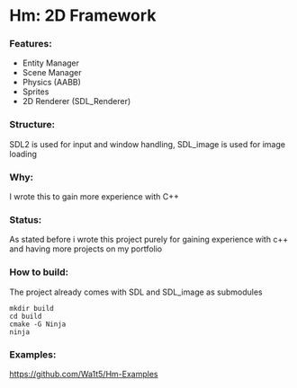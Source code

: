 # Hm: 2D Framework

### Features:
* Entity Manager
* Scene Manager
* Physics (AABB)
* Sprites
* 2D Renderer (SDL_Renderer)

### Structure:
SDL2 is used for input and window handling, SDL_image is used for image loading

### Why:
I wrote this to gain more experience with C++

### Status:
As stated before i wrote this project purely for gaining experience with c++ and having more projects on my portfolio

### How to build:
The project already comes with SDL and SDL_image as submodules

```
mkdir build
cd build
cmake -G Ninja
ninja
```


### Examples:
https://github.com/Wa1t5/Hm-Examples